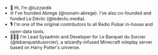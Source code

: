 - 👋   Hi, I’m @luzzardik
- 🤓   I've founded Abrege (@nonam-abrege). I've also co-founded and funded Le Déclic (@ledeclic.media).
- 🎙️   I'm one of the original contributors to all Radio Pulsar in-house and open-data tools.
- 🧙🏻‍♂️   I'm Lead Sysadmin and Developer for Le Banquet du Sorcier (@lebanquetdusorcier), a wizardly-infused Minecraft roleplay server based on Harry Potter's universe.
